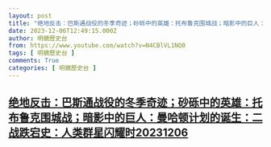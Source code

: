 ```yaml
---
layout: post
title: "绝地反击：巴斯通战役的冬季奇迹；砂砾中的英雄：托布鲁克围城战；暗影中的巨人：曼哈顿计划的诞生：二战跌宕史：人类群星闪耀时20231206"
date: 2023-12-06T12:49:15.000Z
author: 明鏡歷史台
from: https://www.youtube.com/watch?v=N4CBlVL1NQ0
tags: [ 明鏡歷史台 ]
comments: True
categories: [ 明鏡歷史台 ]
---
```

<!--1701866955000-->
[绝地反击：巴斯通战役的冬季奇迹；砂砾中的英雄：托布鲁克围城战；暗影中的巨人：曼哈顿计划的诞生：二战跌宕史：人类群星闪耀时20231206](https://www.youtube.com/watch?v=N4CBlVL1NQ0)
------

<div>

</div>
